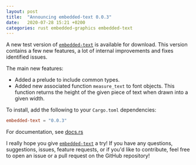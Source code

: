 ```yaml
---
layout: post
title:  "Announcing embedded-text 0.0.3"
date:   2020-07-28 15:21 +0200
categories: rust embedded-graphics embedded-text
---
```


A new test version of [`embedded-text`] is available for download. This version contains a few new
features, a lot of internal improvements and fixes identified issues.

The main new features:
 - Added a prelude to include common types.
 - Added new associated function `measure_text` to font objects. This function returns the height
   of the given piece of text when drawn into a given width.

To install, add the following to your `Cargo.toml` dependencies:
```toml
embedded-text = "0.0.3"
```

For documentation, see [docs.rs]

I really hope you give [`embedded-text`] a try! If you have any questions, suggestions, issues,
feature requests, or if you'd like to contribute, feel free to open an issue or a pull request on
the GitHub repository!

[`embedded-text`]: https://github.com/bugadani/embedded-text
[docs.rs]: https://docs.rs/embedded-text/

